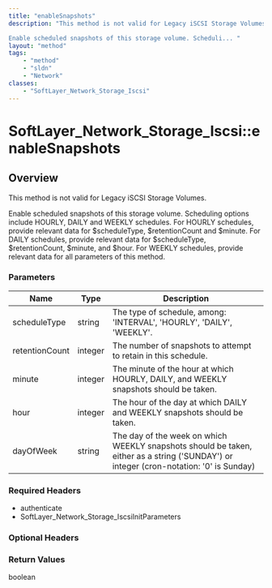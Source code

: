 ```yaml
---
title: "enableSnapshots"
description: "This method is not valid for Legacy iSCSI Storage Volumes. 

Enable scheduled snapshots of this storage volume. Scheduli... "
layout: "method"
tags:
    - "method"
    - "sldn"
    - "Network"
classes:
    - "SoftLayer_Network_Storage_Iscsi"
---
```

# SoftLayer_Network_Storage_Iscsi::enableSnapshots
## Overview 
This method is not valid for Legacy iSCSI Storage Volumes. 

Enable scheduled snapshots of this storage volume. Scheduling options include HOURLY, DAILY and WEEKLY schedules. For HOURLY schedules, provide relevant data for $scheduleType, $retentionCount and $minute. For DAILY schedules, provide relevant data for $scheduleType, $retentionCount, $minute, and $hour. For WEEKLY schedules, provide relevant data for all parameters of this method. 

### Parameters 
|Name | Type | Description |
| --- | --- | --- |
|scheduleType| string| The type of schedule, among: 'INTERVAL', 'HOURLY', 'DAILY', 'WEEKLY'.|
|retentionCount| integer| The number of snapshots to attempt to retain in this schedule.|
|minute| integer| The minute of the hour at which HOURLY, DAILY, and WEEKLY snapshots should be taken.|
|hour| integer| The hour of the day at which DAILY and WEEKLY snapshots should be taken.|
|dayOfWeek| string| The day of the week on which WEEKLY snapshots should be taken, either as a string ('SUNDAY') or integer (cron-notation: '0' is Sunday)|


### Required Headers
* authenticate
* SoftLayer_Network_Storage_IscsiInitParameters

### Optional Headers

### Return Values
boolean
